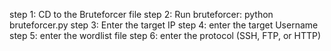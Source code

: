 step 1: CD to the Bruteforcer file
step 2: Run bruteforcer: python bruteforcer.py
step 3: Enter the target IP
step 4: enter the target Username
step 5: enter the wordlist file
step 6: enter the protocol (SSH, FTP, or HTTP)
